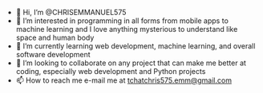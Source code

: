 - 👋 Hi, I’m @CHRISEMMANUEL575
- 👀 I’m interested in programming in all forms from mobile apps to machine learning and I love anything mysterious to understand like space and human body
- 🌱 I’m currently learning  web development, machine learning, and overall software development
- 💞️ I’m looking to collaborate on any project that can make me better at coding, especially web development and Python projects
- 📫 How to reach me e-mail me at tchatchris575.emm@gmail.com

<!---
CHRISEMMANUEL575/CHRISEMMANUEL575 is a ✨ special ✨ repository because its `README.md` (this file) appears on your GitHub profile.
You can click the Preview link to take a look at your changes.
--->
